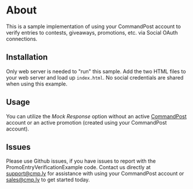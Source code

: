 # About
This is a sample implementation of using your CommandPost account to verify entries to contests, giveaways, promotions, etc.
via Social OAuth connections.

## Installation
Only web server is needed to "run" this sample.  Add the two HTML files to your web server and load up `index.html`. No 
social credentials are shared when using this example.

## Usage
You can utilize the _Mock Response_ option without an active [CommandPost](http://getcommandpost.com) account or an active
promotion (created using your CommandPost account).

## Issues
Please use Github issues, if you have issues to report with the PromoEntryVerificationExample code.  Contact us directly
at support@cmp.ly for assistance with using your CommandPost account or sales@cmp.ly to get started today.
